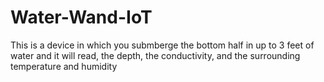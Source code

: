 # Water-Wand-IoT
This is a device in which you submberge the bottom half in up to 3 feet of water and it will read, the depth, the conductivity, and the surrounding temperature and humidity
